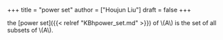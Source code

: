+++
title = "power set"
author = ["Houjun Liu"]
draft = false
+++

the [power set]({{< relref "KBhpower_set.md" >}}) of \\(A\\) is the set of all subsets of \\(A\\).
